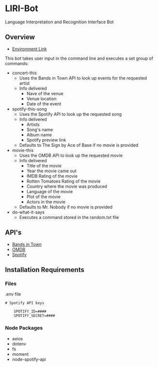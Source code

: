# LIRI-Bot

Language Interpretation and Recognition Interface Bot

## Overview

* [Environment Link](https://3mhurley.github.io/LIRI-Bot/)

This bot takes user input in the command line and executes a set group of commands:

* concert-this
  * Uses the Bands in Town API to look up events for the requested artist
  * Info delivered
    * Nave of the venue
    * Venue location
    * Date of the event
* spotify-this-song
  * Uses the Spotify API to look up the requested song
  * Info delivered
    * Artists
    * Song's name
    * Album name
    * Spotify preview link
  * Defaults to The Sign by Ace of Base if no movie is provided
* movie-this
  * Uses the OMDB API to look up the requested movie
  * Info delivered
    * Title of the movie
    * Year the movie came out
    * IMDB Rating of the movie
    * Rotten Tomatoes Rating of the movie
    * Country where the movie was produced
    * Language of the movie
    * Plot of the movie
    * Actors in the movie
  * Defaults to Mr. Nobody if no movie is provided
* do-what-it-says
  * Executes a command stored in the random.txt file

## API's

* [Bands in Town](https://app.swaggerhub.com/apis-docs/Bandsintown/PublicAPI/)
* [OMDB](http://www.omdbapi.com/)
* [Spotify](https://developer.spotify.com/)

## Installation Requirements

### Files

.env file

```env
# Spotify API keys

    SPOTIFY_ID=####
    SPOTIFY_SECRET=####
```

### Node Packages

* axios
* dotenv
* fs
* moment
* node-spotify-api